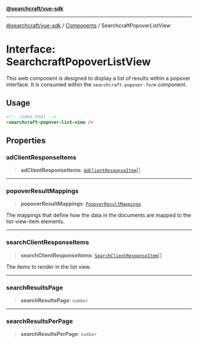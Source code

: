 [**@searchcraft/vue-sdk**](/reference/sdk/js-vue/README.md)

***

[@searchcraft/vue-sdk](/reference/sdk/js-vue/globals.md) / [Components](/reference/sdk/js-vue/namespaces/Components/README.md) / SearchcraftPopoverListView

# Interface: SearchcraftPopoverListView

This web component is designed to display a list of results within a popover interface.
It is consumed within the `searchcraft-popover-form` component.
## Usage
```html
<!-- index.html -->
<searchcraft-popover-list-view />
```

## Properties

### adClientResponseItems

> **adClientResponseItems**: [`AdClientResponseItem`](/reference/sdk/js-vue/interfaces/AdClientResponseItem.md)[]

***

### popoverResultMappings

> **popoverResultMappings**: [`PopoverResultMappings`](/reference/sdk/js-vue/type-aliases/PopoverResultMappings.md)

The mappings that define how the data in the documents are mapped to the list-view-item elements.

***

### searchClientResponseItems

> **searchClientResponseItems**: [`SearchClientResponseItem`](/reference/sdk/js-vue/interfaces/SearchClientResponseItem.md)[]

The items to render in the list view.

***

### searchResultsPage

> **searchResultsPage**: `number`

***

### searchResultsPerPage

> **searchResultsPerPage**: `number`
